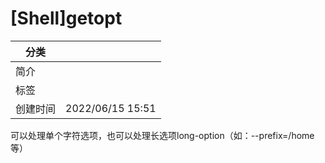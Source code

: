 # \[Shell]getopt

| 分类   |                  |
| ---- | ---------------- |
| 简介   |                  |
| 标签   |                  |
| 创建时间 | 2022/06/15 15:51 |

可以处理单个字符选项，也可以处理长选项long-option（如：--prefix=/home等）
